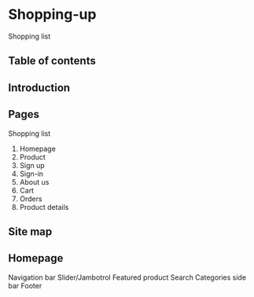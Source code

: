 # Shopping-up
Shopping list

## Table of contents

## Introduction

## Pages

Shopping list
1. Homepage
2. Product
3. Sign up
4. Sign-in
5. About us
6. Cart
7. Orders
8. Product details

## Site map

## Homepage
Navigation bar
Slider/Jambotrol
Featured product
Search
Categories side bar
Footer
